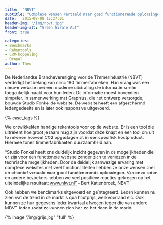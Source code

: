 ```yaml
---
title:  "NBVT"
subtitle: "Complexe wensen vertaald naar goed functionerende oplossingen"
date:   2015-08-08 10:27:01
header-img: "/img/nbvt.jpg"
header-img-alt: "Green Girafe ALT"
front: true

categories:
- Benchmarks 
- Rekentools 
- CRM-koppeling 
- Drupal
author: Theo
---
```

De Nederlandse Branchevereniging voor de Timmerindustrie (NBVT) verdedigt het belang van circa 180 timmerfabrieken. Hun vraag was een nieuwe website met een moderne uitstraling die informatie sneller toegankelijk maakt voor hun leden. De informatie moest bovendien simpeler. In samenwerking met Graphius, die het ontwerp verzorgde, bouwde Studio Fonkel de website. De website heeft een afgeschermd ledengedeelte en is later ook responsive uitgevoerd.

{% case_tags %}

We ontwikkelden handige rekentools voor op de website. Er is een tool die uitrekent hoe groot je raam mag zijn voordat deze knapt en een tool om uit te rekenen hoeveel CO2 opgeslagen zit in een specifiek houtproduct. Hiermee tonen timmerfabrikanten duurzaamheid aan.

“Studio Fonkel heeft ons duidelijk inzicht gegeven in de mogelijkheden die er zijn voor een functionele website zonder zich te verliezen in de technische mogelijkheden. Door de duidelijk aanwezige ervaring met complexe websites met veel functionaliteiten hebben ze onze wensen snel en effectief vertaald naar goed functionerende oplossingen. Van onze leden en andere bezoekers hebben we veel positieve reacties gekregen op het uiteindelijke resultaat: www.nbvt.nl” – Bert Kattenbroek, NBVT

Ook hebben we benchmarks uitgevoerd en geïntegreerd. Leden kunnen nu zien wat de trend in de markt is qua houtprijs, werkvoorraad etc. Ook kunnen ze hun gegevens ieder kwartaal afwegen tegen die van andere MBVT-leden zodat ze kunnen zien hoe ze het doen in de markt.

{% image “/img/grijs.jpg" "full" %}